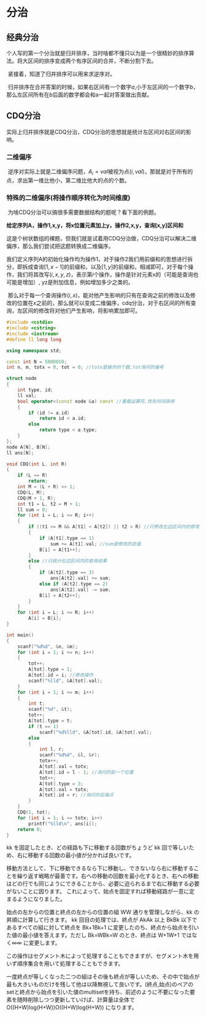 # 分治

## 经典分治

​		个人写的第一个分治就是归并排序，当时啥都不懂只以为是一个很精妙的排序算法。将大区间的排序变成两个有序区间的合并，不断分割下去。

​		紧接着，知道了归并排序可以用来求逆序对。

​		归并排序在合并答案的时候，如果右区间有一个数字$a$,小于左区间的一个数字$b$，那么左区间所有在$b$后面的数字都会和a一起对答案做出贡献。

## CDQ分治

​		实际上归并排序就是CDQ分治，CDQ分治的思想就是统计左区间对右区间的影响。

### 二维偏序

​		逆序对实际上就是二维偏序问题，$A_i = val$被视为点$(i,val)$，那就是对于所有的点，求出第一维比他小，第二维比他大的点的个数。

### 特殊的二维偏序(将操作顺序转化为时间维度)

​		为啥CDQ分治可以搞很多需要数据结构的题呢？看下面的例题。

**给定序列A，操作1,x,y，将x位置元素加上y，操作2,x,y，查询[x,y]区间和**

​		这是个树状数组的裸题，但我们就是试着用CDQ分治做，CDQ分治可以解决二维偏序，那么我们尝试把这题转换成二维偏序。

​		我们定义序列A的初始化操作均为操作1，对于操作2我们用前缀和的思想进行拆分，即拆成查询$[1,x-1]$的前缀和，以及$[1,y]$的前缀和，相减即可，对于每个操作，我们将其改写$(i,x,y,z)$，表示第$i$个操作，操作是针对元素x的（可能是查询也可能是增加）, yz是附加信息，例如增加多少之类的。

​		那么对于每一个查询操作$(i,x)$，能对他产生影响的只有在查询之前的修改以及修改的位置在$x$之前的，那么就可以变成二维偏序，cdq分治，对于右区间的所有查询，左区间的修改将对他们产生影响，将影响累加即可。

```cpp
#include <cstdio>
#include <cstring>
#include <iostream>
#define ll long long

using namespace std;

const int N = 5000010;
int n, m, totx = 0, tot = 0; //totx是操作的个数,tot询问的编号

struct node
{
    int type, id;
    ll val;
    bool operator<(const node &a) const //重载运算符,优先时间排序
    {
        if (id != a.id)
            return id < a.id;
        else
            return type < a.type;
    }
};
node A[N], B[N];
ll ans[N];

void CDQ(int L, int R)
{
    if (L == R)
        return;
    int M = (L + R) >> 1;
    CDQ(L, M);
    CDQ(M + 1, R);
    int t1 = L, t2 = M + 1;
    ll sum = 0;
    for (int i = L; i <= R; i++)
    {
        if ((t1 <= M && A[t1] < A[t2]) || t2 > R) //只修改左边区间内的修改值
        {
            if (A[t1].type == 1)
                sum += A[t1].val; //sum是修改的总值
            B[i] = A[t1++];
        }
        else //只统计右边区间内的查询结果
        {
            if (A[t2].type == 3)
                ans[A[t2].val] += sum;
            else if (A[t2].type == 2)
                ans[A[t2].val] -= sum;
            B[i] = A[t2++];
        }
    }
    for (int i = L; i <= R; i++)
        A[i] = B[i];
}

int main()
{
    scanf("%d%d", &n, &m);
    for (int i = 1; i <= n; i++)
    {
        tot++;
        A[tot].type = 1;
        A[tot].id = i; //修改操作
        scanf("%lld", &A[tot].val);
    }
    for (int i = 1; i <= m; i++)
    {
        int t;
        scanf("%d", &t);
        tot++;
        A[tot].type = t;
        if (t == 1)
            scanf("%d%lld", &A[tot].id, &A[tot].val);
        else
        {
            int l, r;
            scanf("%d%d", &l, &r);
            totx++;
            A[tot].val = totx;
            A[tot].id = l - 1; //询问的前一个位置
            tot++;
            A[tot].type = 3;
            A[tot].val = totx;
            A[tot].id = r; //询问的后端点
        }
    }
    CDQ(1, tot);
    for (int i = 1; i <= totx; i++)
        printf("%lld\n", ans[i]);
    return 0;
}
```



kk を固定したとき、どの経路も下に移動する回数がちょうど kk 回で等しいため、右に移動する回数の最小値が分かれば良いです。

移動方法として、下に移動できるなら下に移動し、できないなら右に移動することを繰り返す戦略が最善です。右への移動の回数を最小化するとき、右への移動はどの行でも同じようにできることから、必要に迫られるまで右に移動する必要がないことに因ります。 これによって、始点を固定すれば移動経路が一意に定まるようになりました。

始点の左からの位置と終点の左からの位置の組 WW 通りを管理しながら、kk の昇順に計算して行きます。 kk 回目の処理では、終点が AkAk 以上 BkBk 以下であるすべての組に対して終点を Bk+1Bk+1 に変更したのち、終点から始点を引いた値の最小値を答えます。ただし Bk=WBk=W のとき、終点は W+1W+1 ではなく∞∞ に変更します。

この操作はセグメント木によって処理することもできますが、セグメント木を用いず順序集合を用いて処理することもできます。

一度終点が等しくなった二つの組はその後も終点が等しいため、その中で始点が最も大きいものだけを残して他は以降無視して良いです。(終点,始点)のペアのsetと終点から始点を引いた値のmultisetを持ち、前述のように不要になった要素を随時削除しつつ更新していけば、計算量は全体で O((H+W)log(H+W))O((H+W)log(H+W)) になります。